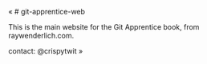 « # git-apprentice-web

This is the main website for the Git Apprentice book, from raywenderlich.com.

contact: @crispytwit »


